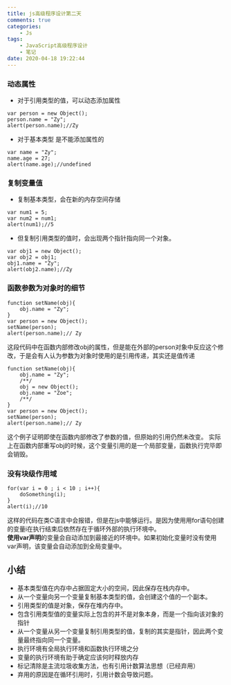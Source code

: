 ```yaml
---
title: js高级程序设计第二天
comments: true
categories:
    - Js
tags:
    - JavaScript高级程序设计
    - 笔记
date: 2020-04-18 19:22:44
---
```

### 动态属性
* 对于引用类型的值，可以动态添加属性
```
var person = new Object();
person.name = "Zy";
alert(person.name);//Zy
```
* 对于基本类型 是不能添加属性的
```
var name = "Zy";
name.age = 27;
alert(name.age);//undefined
```
### 复制变量值
* 复制基本类型，会在新的内存空间存储
```
var num1 = 5; 
var num2 = num1;
alert(num1);//5
```
* 但复制引用类型的值时，会出现两个指针指向同一个对象。
```
var obj1 = new Object();
var obj2 = obj1;
obj1.name = "Zy";
alert(obj2.name);//Zy
```

### 函数参数为对象时的细节  
```
function setName(obj){
    obj.name = "Zy";
}
var person = new Object();
setName(person);
alert(person.name);// Zy
```
这段代码中在函数内部修改obj的属性，但是能在外部的person对象中反应这个修改，于是会有人认为参数为对象时使用的是引用传递，其实还是值传递
```
function setName(obj){
    obj.name = "Zy";
    /**/
    obj = new Object();
    obj.name = "Zoe";
    /**/
}
var person = new Object();
setName(person);
alert(person.name);// Zy
```
这个例子证明即使在函数内部修改了参数的值，但原始的引用仍然未改变。
实际上在函数内部重写obj的时候，这个变量引用的是一个局部变量，函数执行完毕即会销毁。
### 没有块级作用域
```
for(var i = 0 ; i < 10 ; i++){
    doSomething(i);
}
alert(i);//10
```
这样的代码在类C语言中会报错，但是在js中能够运行。是因为使用用for语句创建的变量i在执行结束后依然存在于循环外部的执行环境中。  
**使用var声明**的变量会自动添加到最接近的环境中。如果初始化变量时没有使用var声明，该变量会自动添加到全局变量中。


## 小结
* 基本类型值在内存中占据固定大小的空间，因此保存在栈内存中。
* 从一个变量向另一个变量复制基本类型的值，会创建这个值的一个副本。
* 引用类型的值是对象，保存在堆内存中。
* 包含引用类型值的变量实际上包含的并不是对象本身，而是一个指向该对象的指针
* 从一个变量从另一个变量复制引用类型的值，复制的其实是指针，因此两个变量最终指向同一个变量。
* 执行环境有全局执行环境和函数执行环境之分
* 变量的执行环境有助于确定应该何时释放内存
* 标记清除是主流垃圾收集方法，也有引用计数算法思想（已经弃用）
* 弃用的原因是在循环引用时，引用计数会导致问题。
